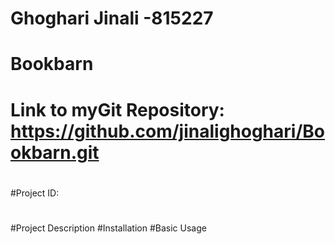 # Ghoghari Jinali -815227
#
# Bookbarn
#
# Link to myGit Repository: https://github.com/jinalighoghari/Bookbarn.git
#
#Project ID:
#
#Project Description
#Installation
#Basic Usage
#
